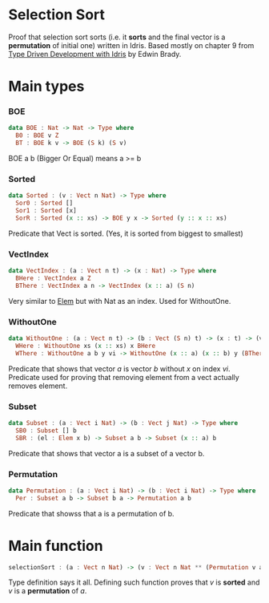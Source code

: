 # Selection Sort

Proof that selection sort sorts (i.e. it **sorts** and the final vector is a **permutation** of initial one) written in Idris. Based mostly on chapter 9 from [Type Driven Development with Idris](https://www.manning.com/books/type-driven-development-with-idris) by Edwin Brady.

# Main types

### BOE 
``` haskell
data BOE : Nat -> Nat -> Type where
  B0 : BOE v Z
  BT : BOE k v -> BOE (S k) (S v)
```
BOE a b (Bigger Or Equal) means a >= b 

### Sorted
``` haskell
data Sorted : (v : Vect n Nat) -> Type where
  Sor0 : Sorted []
  Sor1 : Sorted [x]
  SorR : Sorted (x :: xs) -> BOE y x -> Sorted (y :: x :: xs)
````
Predicate that Vect is sorted. (Yes, it is sorted from biggest to smallest)

### VectIndex
``` haskell
data VectIndex : (a : Vect n t) -> (x : Nat) -> Type where
  BHere : VectIndex a Z
  BThere : VectIndex a n -> VectIndex (x :: a) (S n)
 ```
 Very similar to [Elem](https://github.com/idris-lang/Idris-dev/blob/master/libs/base/Data/Vect.idr#L599) but with Nat as an index. Used for WithoutOne.
 
### WithoutOne 
``` haskell
data WithoutOne : (a : Vect n t) -> (b : Vect (S n) t) -> (x : t) -> (vi : VectIndex a i) -> Type where
  WHere : WithoutOne xs (x :: xs) x BHere
  WThere : WithoutOne a b y vi -> WithoutOne (x :: a) (x :: b) y (BThere vi)
```
Predicate that shows that vector *a* is vector *b* without *x* on index *vi*. Predicate used for proving that removing element from a vect actually removes element.

### Subset 
``` haskell
data Subset : (a : Vect i Nat) -> (b : Vect j Nat) -> Type where
  SB0 : Subset [] b
  SBR : (el : Elem x b) -> Subset a b -> Subset (x :: a) b
 ```
Predicate that shows that vector a is a subset of a vector b.

### Permutation 
``` haskell
data Permutation : (a : Vect i Nat) -> (b : Vect i Nat) -> Type where
  Per : Subset a b -> Subset b a -> Permutation a b
```
Predicate that showss that a is a permutation of b. 

# Main function
``` haskell
selectionSort : (a : Vect n Nat) -> (v : Vect n Nat ** (Permutation v a, Sorted v))
```
Type definition says it all. Defining such function proves that *v* is **sorted** and *v* is a **permutation** of *a*.